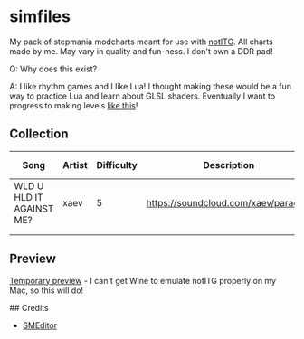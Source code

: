 # simfiles
My pack of stepmania modcharts meant for use with [notITG](https://www.noti.tg/). All charts made by me.
May vary in quality and fun-ness. I don't own a DDR pad!



Q: Why does this exist?

A: I like rhythm games and I like Lua! I thought making these would be a fun way to practice Lua and learn about GLSL shaders. Eventually I want to progress to making levels [like this](https://www.youtube.com/watch?v=eqZE60HanCM)!



## Collection
| Song                     | Artist | Difficulty | Description                          | Last Updated |
|--------------------------|--------|------------|--------------------------------------|--------------|
| WLD U HLD IT AGAINST ME? | xaev   | 5          | https://soundcloud.com/xaev/paradise | March 2025   |
|                          |        |            |                                      |              |
|                          |        |            |                                      |              |



## Preview
[Temporary preview](https://youtu.be/aCgqu27JSIc) - I can't get Wine to emulate notITG properly on my Mac, so this will do!

## Credits 
- [SMEditor](https://github.com/tillvit/smeditor)
